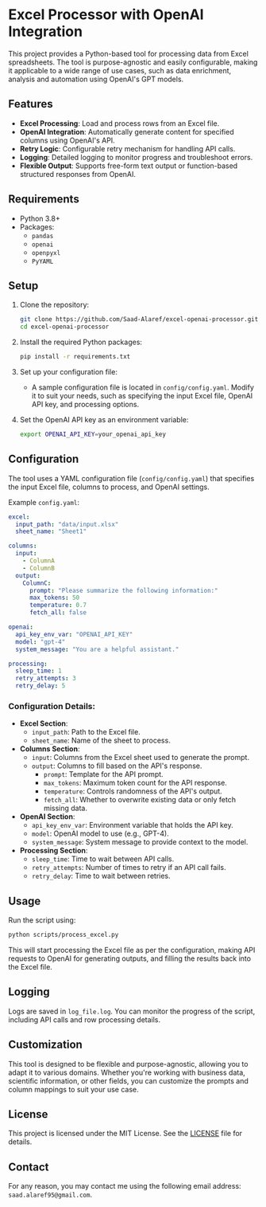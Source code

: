 
# Excel Processor with OpenAI Integration

This project provides a Python-based tool for processing data from Excel spreadsheets. The tool is purpose-agnostic and easily configurable, making it applicable to a wide range of use cases, such as data enrichment, analysis and automation using OpenAI's GPT models.

## Features

- **Excel Processing**: Load and process rows from an Excel file.
- **OpenAI Integration**: Automatically generate content for specified columns using OpenAI's API.
- **Retry Logic**: Configurable retry mechanism for handling API calls.
- **Logging**: Detailed logging to monitor progress and troubleshoot errors.
- **Flexible Output**: Supports free-form text output or function-based structured responses from OpenAI.

## Requirements

- Python 3.8+
- Packages:
  - `pandas`
  - `openai`
  - `openpyxl`
  - `PyYAML`

## Setup

1. Clone the repository:
   ```bash
   git clone https://github.com/Saad-Alaref/excel-openai-processor.git
   cd excel-openai-processor
   ```

2. Install the required Python packages:
   ```bash
   pip install -r requirements.txt
   ```

3. Set up your configuration file:
   - A sample configuration file is located in `config/config.yaml`. Modify it to suit your needs, such as specifying the input Excel file, OpenAI API key, and processing options.

4. Set the OpenAI API key as an environment variable:
   ```bash
   export OPENAI_API_KEY=your_openai_api_key
   ```

## Configuration

The tool uses a YAML configuration file (`config/config.yaml`) that specifies the input Excel file, columns to process, and OpenAI settings.

Example `config.yaml`:
```yaml
excel:
  input_path: "data/input.xlsx"
  sheet_name: "Sheet1"

columns:
  input:
    - ColumnA
    - ColumnB
  output:
    ColumnC:
      prompt: "Please summarize the following information:"
      max_tokens: 50
      temperature: 0.7
      fetch_all: false

openai:
  api_key_env_var: "OPENAI_API_KEY"
  model: "gpt-4"
  system_message: "You are a helpful assistant."

processing:
  sleep_time: 1
  retry_attempts: 3
  retry_delay: 5
```

### Configuration Details:

- **Excel Section**:
  - `input_path`: Path to the Excel file.
  - `sheet_name`: Name of the sheet to process.
- **Columns Section**:
  - `input`: Columns from the Excel sheet used to generate the prompt.
  - `output`: Columns to fill based on the API's response.
    - `prompt`: Template for the API prompt.
    - `max_tokens`: Maximum token count for the API response.
    - `temperature`: Controls randomness of the API's output.
    - `fetch_all`: Whether to overwrite existing data or only fetch missing data.
- **OpenAI Section**:
  - `api_key_env_var`: Environment variable that holds the API key.
  - `model`: OpenAI model to use (e.g., GPT-4).
  - `system_message`: System message to provide context to the model.
- **Processing Section**:
  - `sleep_time`: Time to wait between API calls.
  - `retry_attempts`: Number of times to retry if an API call fails.
  - `retry_delay`: Time to wait between retries.

## Usage

Run the script using:

```bash
python scripts/process_excel.py
```

This will start processing the Excel file as per the configuration, making API requests to OpenAI for generating outputs, and filling the results back into the Excel file.

## Logging

Logs are saved in `log_file.log`. You can monitor the progress of the script, including API calls and row processing details.

## Customization

This tool is designed to be flexible and purpose-agnostic, allowing you to adapt it to various domains. Whether you're working with business data, scientific information, or other fields, you can customize the prompts and column mappings to suit your use case.

## License

This project is licensed under the MIT License. See the [LICENSE](LICENSE) file for details.

## Contact

For any reason, you may contact me using the following email address: `saad.alaref95@gmail.com`.
